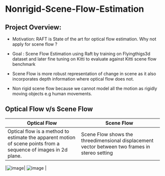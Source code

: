 # Nonrigid-Scene-Flow-Estimation

## Project Overview:
- Motivation: RAFT is State of the art for optical flow estimation. Why not
apply for scene flow ?

- Goal : Scene Flow Estimation using Raft by training on Flyingthigs3d dataset
and later fine tuning on Kitti to evaluate against Kitti scene flow benchmark

- Scene Flow is more robust representation of change in scene as it also
incorporates depth information where optical flow does not.

- Non rigid scene flow because we cannot model all the motion as rigidly
moving objects e.g human movements.

## Optical Flow v/s Scene Flow 
|Optical Flow | Scene Flow |
|--------------------------------------------------------------------------------------------------------------|----------------------------------------------------|
|Optical flow is a method to estimate the apparent motion of scene points from a sequence of images in 2d plane. | Scene Flow shows the threedimensional displacement vector between two frames in stereo setting|

|![image](https://user-images.githubusercontent.com/17523822/214089551-13898183-bc25-4247-80c8-1466d75396b9.png)| 
![image](https://user-images.githubusercontent.com/17523822/214090702-c0d47948-efed-4b87-8792-df8a9ec0ed9e.png) |
